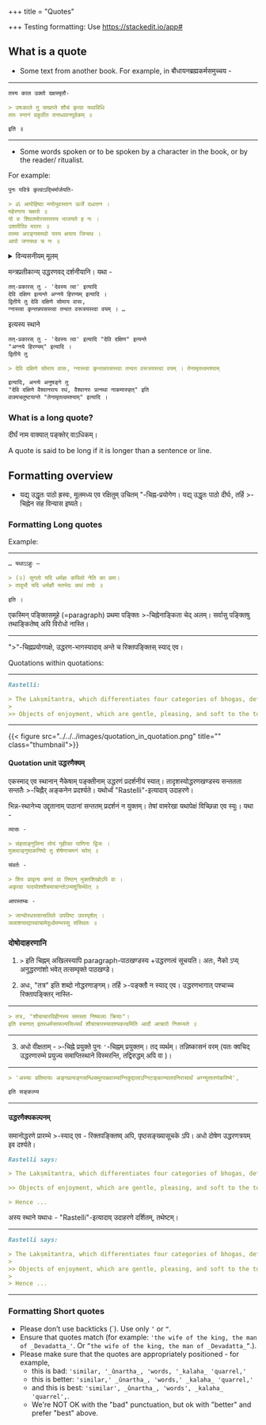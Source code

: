 +++
title = "Quotes"

+++
Testing formatting: Use https://stackedit.io/app#

## What is a quote
- Some text from another book. For example, in बौधायनब्रह्मकर्मसमुच्चय - 

__________________________
```markdown
तस्य काल उक्तो दक्षस्मृतौ-  

> उषःकाले तु सम्प्राप्ते शौचं कृत्वा यथाविधि  
ततः स्नानं प्रकुर्वीत दन्तधावनपूर्वकम् ॥ 

इति ॥  
```
__________________________

- Some words spoken or to be spoken by a character in the book, or by the reader/ ritualist.

For example:

```markdown
पुनः पवित्रे कृत्वाऽद्भिर्मार्जयति-   

> ॐ आपोहिष्ठा मयोभुवस्तान ऊर्जे दधातन ।  
महेरणाय चक्षसे ॥  
यो वः शिवतमोरसस्तस्य भाजयते ह नः ।  
उशतीरिव मातरः ॥  
तस्मा अरङ्गमामवो यस्य क्षयाय जिन्वथ ।  
आपो जनयथा च नः ॥
```

<details><summary>विन्यसनीयम् मूलम्</summary>
पुनः पवित्रे कृत्वाऽद्भिर्मार्जयति - ॐ आपोहिष्ठा मयोभुवस्तान ऊर्जे दधातन । महेरणाय चक्षसे ॥ यो वः शिवतमोरसस्तस्य भाजयते ह नः । उशतीरिव मातरः ॥ तस्मा अरङ्गमामवो यस्य क्षयाय जिन्वथ । आपो जनयथा च नः ॥
</details>


मन्त्रप्रतीकान्य् उद्धरणवद् दर्शनीयानि। यथा -

```markdown
तत्-प्रकारस् तु - 'देवस्य त्वा' इत्यादि  
देवि दक्षिण इत्यन्ते अग्नये हिरण्यम् इत्यादि ।  
द्वितीये तु देवि दक्षिणे सोमाय वासः,  
ग्नास्त्वा कृन्तन्नपसस्त्वा तन्वत वरूत्रयस्त्वा वयम् । …
```

इत्यस्य स्थाने

```markdown
तत्-प्रकारस् तु - 'देवस्य त्वा' इत्यादि "देवि दक्षिण" इत्यन्ते  
"अग्नये हिरण्यम्" इत्यादि ।  
द्वितीये तु

> देवि दक्षिणे सोमाय वासः, ग्नास्त्वा कृन्तन्नपसस्त्वा तन्वत वरूत्रयस्त्वा वयम् । तेनामृतत्वमश्याम्

इत्यादि, अन्त्ये अनुषङ्गे तु  
"देवि दक्षिणे वैश्वानराय रथं, वैश्वानरः प्रत्नथा नाकमारुहत्" इति  
वाक्यचतुष्टयान्ते "तेनामृतत्वमश्याम्" इत्यादि ।
```

### What is a long quote?
दीर्घं नाम वाक्यात् पङ्क्तेर् वाऽधिकम्।

A quote is said to be long if it is longer than a sentence or line.

## Formatting overview
- यद्य् उद्धृतः पाठो ह्रस्वः, मूलमध्य एव रक्षितुम् उचितम् "-चिह्न-प्रयोगेण। यद्य् उद्धृतः पाठो दीर्घः, तर्हि >-चिह्नेन सह विन्यास इष्यते।

### Formatting Long quotes
Example:

__________________________
```markdown
… यथाऽऽहुः —

> (२) सुगतो यदि धर्मज्ञः कपिलो नेति का प्रमा।  
> तावुभौ यदि धर्मज्ञौ मतभेदः कथं तयोः ॥ 

इति ।

```

एकस्मिन् पङ्क्तिसमूहे (=paragraph) प्रथमा पङ्क्तिः >-चिह्नेनाङ्किता चेद् अलम्। सर्वासु पङ्क्तिषु तथाङ्कितेष्व् अपि विरोधो नास्ति।
__________________________

">"-चिह्नप्रयोगपक्षे, उद्धरण-भागस्यादाव् अन्ते च रिक्तपङ्क्तिस् स्याद् एव।

Quotations within quotations:

__________________________
```markdown
Rastelli: 

> The Lakṣmītantra, which differentiates four categories of bhogas, defines sāmsparśika as follows: 
> 
>> Objects of enjoyment, which are gentle, pleasing, and soft to the touch, such as water used for washing the feet, arghya, and the throne, (all these) that satisfy the Unborn with touch are sāṃsparśikas. 
```
__________________________

{{< figure src="../../../images/quotation_in_quotation.png" title="" class="thumbnail">}}

#### Quotation unit उद्धरणैक्यम्
एकस्माद् एव स्थानान् नैकेषाम् पङ्क्तीनाम् उद्धरणं प्रदर्शनीयं स्यात्। तादृशस्योद्धरणखण्डस्य सन्ततता सन्ततैः >-चिह्नैर् अङ्कनेन प्रदर्श्यते। यथोर्ध्वं "Rastelli"-इत्यादाव् उदाहरणे। 

भिन्न-स्थानेभ्य उद्दृतानाम् पाठानां सन्ततम् प्रदर्शनं न युक्तम्। तेषां वामरेखा यथापेक्षं विच्छिन्ना एव स्युः। यथा -

```markdown
व्यासः - 

> संहताङ्गुलिना तोयं गृहीत्वा पाणिना द्विजः ।  
मुक्त्वाङ्गुष्ठकनिष्ठे तु शेषेणाचमनं चरेत् ॥  

संवर्तः -

> शिरः प्रावृत्य कण्ठं वा तिष्ठन् मुक्तशिखोऽपि वा ।  
अकृत्वा पादयोश्शौचमाचान्तोऽप्यशुचिर्भवेत् ॥

आपस्तम्बः - 

> जान्वोरधस्तात्सलिले उपविष्ट उपस्पृशेत् ।  
जलाशयाद्यास्वाचामेदूर्ध्वमम्भस्सु संस्थितः ॥ 
```

### दोषोदाहरणानि
1) `>` इति चिह्नम् अखिलस्यापि paragraph-पाठखण्डस्य +उद्धरणत्वं सूचयति। अतः, नैको ऽप्य् अनुद्धरणांशो भवेत् तत्सम्पृक्ते पाठखण्डे।

2) अधः, "तत्र" इति शब्दो नोद्धरणाङ्गम्। तर्हि >-पङ्क्तौ न स्याद् एव। उद्धरणभागात् पश्चाच्च रिक्तापङ्क्तिर् नास्ति-

__________________________
```markdown
> तत्र, "शौचाचारविहीनस्य समस्ता निष्फलाः क्रियाः"।
इति वचनात् इतरधर्मसाफल्यसिध्यर्थं शौचाचारस्यावश्यकत्वमिति आदौ आचारो निरूप्यते ॥
```
__________________________

3) अधो वीक्षताम् - `>`-चिह्ने प्रयुक्ते पुनः `'`-चिह्नम् प्रयुक्तम्। तद् व्यर्थम्। तन्निष्कासनं वरम् (यतः क्वचिद् उद्धरणारम्भे प्रयुज्य समाप्तिस्थाने विस्मरन्ति, तद्विरुद्धम् अपि वा )। 

__________________________
```markdown
> 'अस्याः प्रतिमायाः अङ्गप्रत्यङ्गसन्धिसमुत्पन्नवास्याग्निकुद्दालाऽग्निटङ्कान्यातपनिरासार्थं अग्न्युत्तारणंकरिष्ये', 

इति सङ्कल्प्य 
```
__________________________

#### उद्धरणैक्यकल्पनम्
समानोद्धरणे प्रारम्भे >-स्याद् एव - रिक्तपङ्क्तिष्व् अपि, पृष्ठसङ्ख्यासूचके ऽपि। अधो दोषेण उद्धरणत्रयम् इव दर्श्यते। 

```markdown
Rastelli says: 

> The Lakṣmītantra, which differentiates four categories of bhogas, defines sāmsparśika as follows: 

>> Objects of enjoyment, which are gentle, pleasing, and soft to the touch, such as water used for washing the feet, arghya, and the throne, (all these) that satisfy the Unborn with touch are sāṃsparśikas.

> Hence ...
```

अस्य स्थाने यथाधः - "Rastelli"-इत्यादाव् उदाहरणे दर्शितम्, तथेष्टम्।

__________________________
```markdown
Rastelli says: 

> The Lakṣmītantra, which differentiates four categories of bhogas, defines sāmsparśika as follows: 
>
>> Objects of enjoyment, which are gentle, pleasing, and soft to the touch, such as water used for washing the feet, arghya, and the throne, (all these) that satisfy the Unborn with touch are sāṃsparśikas.
>
> Hence ...
```
__________________________



### Formatting Short quotes
- Please don’t use backticks (\`). Use only `‘` or `“`.
- Ensure that quotes match (for example: `'the wife of the king, the man of _Devadatta_'`. Or `”the wife of the king, the man of _Devadatta_”`.). 
- Please make sure that the quotes are appropriately positioned - for example, 
  - this is bad: `'similar, '_ûnartha_, 'words, '_kalaha_ 'quarrel,'`
  - this is better: `'similar,' _ûnartha_, 'words,' _kalaha_ 'quarrel,'`
  - and this is best: `'similar', _ûnartha_, 'words', _kalaha_ 'quarrel',`. 
  - We're NOT OK with the "bad" punctuation, but ok with "better" and prefer "best" above.
  